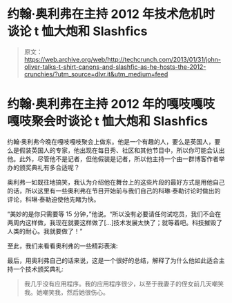 # 约翰·奥利弗在主持 2012 年技术危机时谈论 t 恤大炮和 Slashfics

> 原文：<https://web.archive.org/web/http://techcrunch.com/2013/01/31/john-oliver-talks-t-shirt-canons-and-slashfic-as-he-hosts-the-2012-crunchies/?utm_source=dlvr.it&utm_medium=feed>

# 约翰·奥利弗在主持 2012 年的嘎吱嘎吱嘎吱聚会时谈论 t 恤大炮和 Slashfics

约翰·奥利弗今晚在嘎吱嘎吱聚会上做东。他是一个有趣的人，要么是英国人，要么是假装英国人的专家，他出现在每日秀、社区和其他节目中，所以你可能会认出他。此外，尽管他不是记者，但他假装是记者，所以他主持一个由一群博客作者举办的颁奖典礼有多合适呢？

奥利弗一如既往地搞笑，我认为介绍他在舞台上的这些片段的最好方式是用他自己的话，所以这里有一些奥利弗在节目开始前与我们自己的科琳·泰勒讨论时做出的评论，科琳·泰勒迫使他先睹为快。

“美妙的是你只需要等 15 分钟，”他说。“所以没有必要请任何试吃员，我们不会在两周内这样做，我现在就要这样做了[…]技术发展太快了；就等着吧。科技摧毁了人类的耐心。我就要做了！”

至此，我们来看看奥利弗的一些精彩表演:

最后，用奥利弗自己的话来说，这是一个很好的总结，解释了为什么他如此适合主持一个技术颁奖典礼:

> 我几乎没有应用程序。我的应用程序很少，以至于我妻子的侄女前几天嘲笑我。她嘲笑我，然后她很伤心。